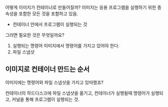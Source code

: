 어떻게 이미지가 컨테이너로 만들어질까?
이미지는 응용 프로그램을 실행하기 위한 종속성을 포함한 모든 것을 포함하고 있음.

* 컨테이너 안에서 프로그램이 실행되는 것

그러면 필요한 것은 무엇일까요?
1. 실행되는 명령어
    이미지에서 명령어를 가지고 있어야 한다.
2. 파일 스냅샷

## 이미지로 컨테이너 만드는 순서
이미지에는 명령어와 파일 스냅샷을 가지고 있따했죠?

컨테이너의 하드디스크에 파일 스냅샷을 옮기고,
컨테이너가 실행될때
명령어가 실행되고, 커널을 통해 프로그램이 실행되는 것.
